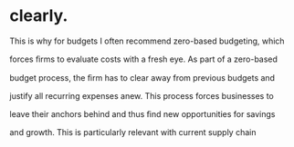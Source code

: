 # clearly.

This is why for budgets I often recommend zero-based budgeting, which

forces ﬁrms to evaluate costs with a fresh eye. As part of a zero-based

budget process, the ﬁrm has to clear away from previous budgets and

justify all recurring expenses anew. This process forces businesses to

leave their anchors behind and thus ﬁnd new opportunities for savings

and growth. This is particularly relevant with current supply chain